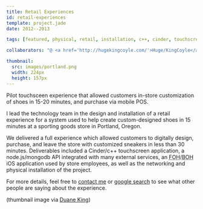 ```yaml
---
title: Retail Experiences
id: retail-experiences
template: project.jade
date: 2012--2013

tags: [featured, physical, retail, installation, c++, cinder, touchscreen, mobile, ios, freelance, multi-device ]

collaborators: "@ <a href='http://hugekingcoyle.com/'>Huge/KingCoyle</a> (Portland, OR)"

thumbnail:
  src: images/portland.png
  width: 224px
  height: 157px
---
```


Pilot touchsceen experience that allowed customers in-store customization of shoes in 15-20 minutes, and purchase via mobile POS.

I lead the technology team in the design and installation of a retail experience for a system used to help create custom-designed shoes in 15 minutes at a sporting goods store in Portland, Oregon.

We delivered a full experience which allowed customers to digitally design, purchase, and leave the store with customized sneakers in less than 30 minutes.  Deliverables included a Cinder/c++ touchscreen application, a node.js/mongodb API integrated with many external services, an <abbr title="Front of House">FOH</abbr>/<abbr title="Back of House">BOH</abbr> iOS application used by store employees, as well as the networking and physical installation of the project.

For more details, feel free to [contact me](/contact/) or [google search](https://www.google.com/search?q=%22SWOOSHiD%22) to see what other people are saying about the experience.

(thumbnail image via [Duane King](https://twitter.com/DuaneKing/statuses/298536921100058624))